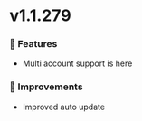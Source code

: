 # v1.1.279

### 🚀 Features

- Multi account support is here

### 🌟 Improvements

- Improved auto update
